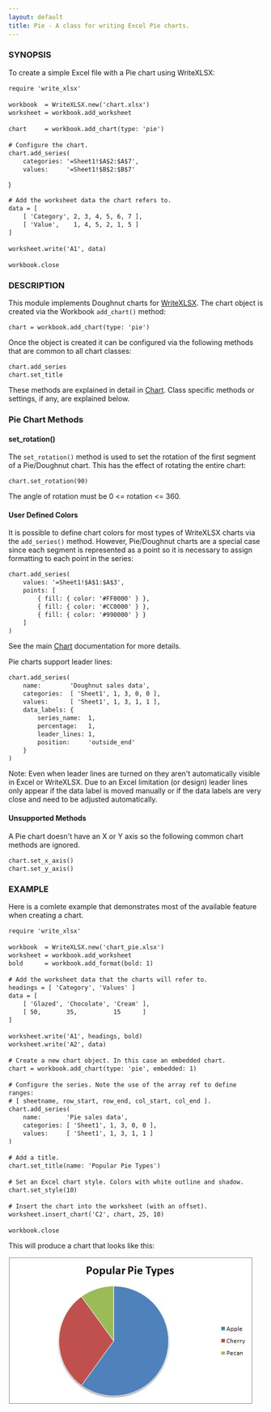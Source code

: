 ```yaml
---
layout: default
title: Pie - A class for writing Excel Pie charts.
---
```

### <a name="pie" class="anchor" href="#pie"><span class="octicon octicon-link" /></a>SYNOPSIS

To create a simple Excel file with a Pie chart using WriteXLSX:

    require 'write_xlsx'

    workbook  = WriteXLSX.new('chart.xlsx')
    worksheet = workbook.add_worksheet

    chart     = workbook.add_chart(type: 'pie')

    # Configure the chart.
    chart.add_series(
        categories: '=Sheet1!$A$2:$A$7',
        values:     '=Sheet1!$B$2:$B$7'
   )

    # Add the worksheet data the chart refers to.
    data = [
        [ 'Category', 2, 3, 4, 5, 6, 7 ],
        [ 'Value',    1, 4, 5, 2, 1, 5 ]
    ]

    worksheet.write('A1', data)

    workbook.close

### <a name="description" class="anchor" href="#description"><span class="octicon octicon-link" /></a>DESCRIPTION

This module implements Doughnut charts for [WriteXLSX][].
The chart object is created via the Workbook `add_chart()` method:

    chart = workbook.add_chart(type: 'pie')

Once the object is created it can be configured via the following methods
that are common to all chart classes:

    chart.add_series
    chart.set_title

These methods are explained in detail in [Chart][].
Class specific methods or settings, if any, are explained below.

### <a name="pie_chart_methods" class="anchor" href="#pie_chart_methods"><span class="octicon octicon-link" /></a>Pie Chart Methods

#### <a name="set_rotation" class="anchor" href="#set_rotation"><span class="octicon octicon-link" /></a>set_rotation()

The `set_rotation()` method is used to set the rotation of the first segment of a
Pie/Doughnut chart.  This has the effect of rotating the entire chart:

    chart.set_rotation(90)

The angle of rotation must be 0 <= rotation <= 360.

#### <a name="user_defined_colors" class="anchor" href="#user_defined_colors"><span class="octicon octicon-link" /></a>User Defined Colors

It is possible to define chart colors for most types of WriteXLSX charts
via the `add_series()` method.
However, Pie/Doughnut charts are a special case since each segment is represented
as a point so it is necessary to assign formatting to each point in the series:

    chart.add_series(
        values: '=Sheet1!$A$1:$A$3',
        points: [
            { fill: { color: '#FF0000' } },
            { fill: { color: '#CC0000' } },
            { fill: { color: '#990000' } }
        ]
    )

See the main [Chart][] documentation for more details.

Pie charts support leader lines:

    chart.add_series(
        name:        'Doughnut sales data',
        categories:  [ 'Sheet1', 1, 3, 0, 0 ],
        values:      [ 'Sheet1', 1, 3, 1, 1 ],
        data_labels: {
            series_name:  1,
            percentage:   1,
            leader_lines: 1,
            position:     'outside_end'
        }
    )

Note: Even when leader lines are turned on they aren't automatically visible
in Excel or WriteXLSX.
Due to an Excel limitation (or design) leader lines only appear if the data
label is moved manually or if the data labels are very close and need to be
adjusted automatically.

#### <a name="unsupported_methods" class="anchor" href="#unsupported_methods"><span class="octicon octicon-link" /></a>Unsupported Methods

A Pie chart doesn't have an X or Y axis so the following common chart methods are ignored.

    chart.set_x_axis()
    chart.set_y_axis()

### <a name="example" class="anchor" href="#example"><span class="octicon octicon-link" /></a>EXAMPLE

Here is a comlete example that demonstrates most of the available feature
when creating a chart.

    require 'write_xlsx'

    workbook  = WriteXLSX.new('chart_pie.xlsx')
    worksheet = workbook.add_worksheet
    bold      = workbook.add_format(bold: 1)

    # Add the worksheet data that the charts will refer to.
    headings = [ 'Category', 'Values' ]
    data = [
        [ 'Glazed', 'Chocolate', 'Cream' ],
        [ 50,       35,          15      ]
    ]

    worksheet.write('A1', headings, bold)
    worksheet.write('A2', data)

    # Create a new chart object. In this case an embedded chart.
    chart = workbook.add_chart(type: 'pie', embedded: 1)

    # Configure the series. Note the use of the array ref to define ranges:
    # [ sheetname, row_start, row_end, col_start, col_end ].
    chart.add_series(
        name:       'Pie sales data',
        categories: [ 'Sheet1', 1, 3, 0, 0 ],
        values:     [ 'Sheet1', 1, 3, 1, 1 ]
    )

    # Add a title.
    chart.set_title(name: 'Popular Pie Types')

    # Set an Excel chart style. Colors with white outline and shadow.
    chart.set_style(10)

    # Insert the chart into the worksheet (with an offset).
    worksheet.insert_chart('C2', chart, 25, 10)

    workbook.close

This will produce a chart that looks like this:

![Pie Chart Example](images/pie/pie1.jpg)


[WriteXLSX]: index.html
[Chart]: chart.html#chart
